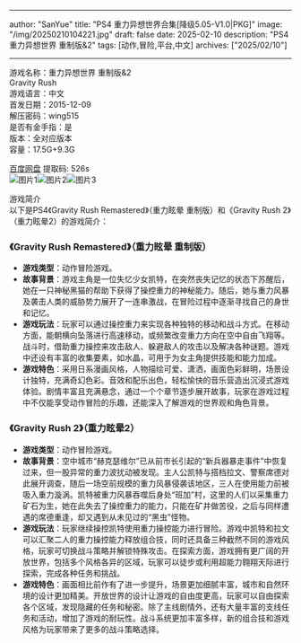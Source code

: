 
---
author: "SanYue"
title: "PS4 重力异想世界合集[降级5.05-V1.0|PKG]"
image: "/img/20250210104221.jpg"
draft: false
date: 2025-02-10
description: "PS4 重力异想世界 重制版&2"
tags: [动作,冒险,平台,中文]
archives: ["2025/02/10"]

---

游戏名称：重力异想世界 重制版&2   
Gravity Rush    
游戏语言：中文  
首发日期：2015-12-09  
解压密码：wing515  
是否有金手指：是  
版本：全对应版本   
容量：17.5G+9.3G

[百度网盘](https://pan.baidu.com/s/1pjrXoZaVHAoleWTlqFXSpA) 提取码: 526s  
![图片1](/img/0f7579.jpg)![图片2](/img/c1c362.jpg)![图片3](/img/7f1b6b.jpg)  

游戏简介  
以下是PS4《Gravity Rush Remastered》（重力眩晕 重制版）和《Gravity Rush 2》（重力眩晕2）的游戏简介：

### 《Gravity Rush Remastered》（重力眩晕 重制版）
- **游戏类型**：动作冒险游戏。
- **故事背景**：游戏主角是一位失忆少女凯特，在突然丧失记忆的状态下苏醒后，她在一只神秘黑猫的帮助下获得了操控重力的神秘能力。随后，她与重力风暴及袭击人类的威胁势力展开了一连串激战，在冒险过程中逐渐寻找自己的身世和记忆。
- **游戏玩法**：玩家可以通过操控重力来实现各种独特的移动和战斗方式。在移动方面，能朝横向坠落进行高速移动，或频繁改变重力方向在空中自由飞翔等。战斗时，借助重力操控来攻击敌人、躲避敌人的攻击以及解决各种谜题。游戏中还设有丰富的收集要素，如水晶，可用于为女主角提供技能和能力加成。
- **游戏特色**：采用日系漫画风格，人物描绘可爱、潇洒，画面色彩鲜明，场景设计独特，充满奇幻色彩。音效和配乐出色，轻松愉快的音乐营造出沉浸式游戏体验。剧情丰富且充满悬念，通过一个个章节逐步展开故事，玩家在游戏过程中不仅能享受动作冒险的乐趣，还能深入了解游戏的世界观和角色背景。

### 《Gravity Rush 2》（重力眩晕2）
- **游戏类型**：动作冒险游戏。
- **故事背景**：空中城市“赫克瑟维尔”已从前市长引起的“新兵器暴走事件”中恢复过来，但一股异常的重力波扰动被发现。主人公凯特与搭档拉文、警察席德对此展开调查，随后一场空前规模的重力风暴侵袭该地区，三人在使用能力前被吸入重力漩涡。凯特被重力风暴吞噬后身处“班加”村，这里的人们以采集重力矿石为生，她在此失去了操控重力的能力，只能在矿井做苦役，之后与同样遭遇的席德重逢，却又遇到从未见过的“黑虫”怪物。
- **游戏玩法**：玩家继续操控凯特使用重力操控能力进行冒险。游戏中凯特和拉文可以汇聚二人的重力操控能力释放组合技，同时还具备三种截然不同的游戏风格，玩家可切换战斗策略并解锁特殊攻击。在探索方面，游戏拥有更广阔的开放世界，包括多个风格各异的区域，玩家可以徒步或利用超能力翱翔天际进行探索，完成各种任务和挑战。
- **游戏特色**：画面相比前作有了进一步提升，场景更加细腻丰富，城市和自然环境的设计更加精美。开放世界的设计让游戏的自由度更高，玩家可以自由探索各个区域，发现隐藏的任务和秘密。除了主线剧情外，还有大量丰富的支线任务和活动，增加了游戏的耐玩性。战斗系统更加丰富多样，新的组合技和游戏风格为玩家带来了更多的战斗策略选择。
